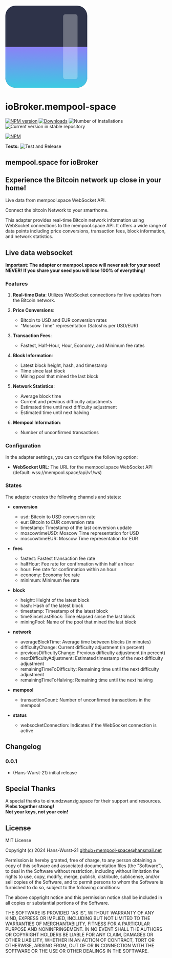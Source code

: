 <!--
    strg+k dann v
    Öffnet live Darstellung
-->

![Logo](admin/mempool-space.png)

# ioBroker.mempool-space

[![NPM version](https://img.shields.io/npm/v/iobroker.mempool-space.svg)](https://www.npmjs.com/package/iobroker.mempool-space)
[![Downloads](https://img.shields.io/npm/dm/iobroker.mempool-space.svg)](https://www.npmjs.com/package/iobroker.mempool-space)
![Number of Installations](https://iobroker.live/badges/mempool-space-installed.svg)
![Current version in stable repository](https://iobroker.live/badges/mempool-space-stable.svg)

[![NPM](https://nodei.co/npm/iobroker.mempool-space.png?downloads=true)](https://nodei.co/npm/iobroker.mempool-space/)

**Tests:** ![Test and Release](https://github.com/Hans-Wurst-21/ioBroker.mempool-space/workflows/Test%20and%20Release/badge.svg)

## mempool.space for ioBroker

## Experience the Bitcoin network up close in your home!

Live data from mempool.space WebSocket API.

Connect the bitcoin Network to your smarthome.

This adapter provides real-time Bitcoin network information using WebSocket connections to the mempool.space API. It offers a wide range of data points including price conversions, transaction fees, block information, and network statistics.

## Live data websocket

**Important: The adapter or mempool.space will never ask for your seed!**
**NEVER!**
**If you share your seed you will lose 100% of everything!**

### Features

1. **Real-time Data**: Utilizes WebSocket connections for live updates from the Bitcoin network.

2. **Price Conversions**:

    - Bitcoin to USD and EUR conversion rates
    - "Moscow Time" representation (Satoshis per USD/EUR)

3. **Transaction Fees**:

    - Fastest, Half-Hour, Hour, Economy, and Minimum fee rates

4. **Block Information**:

    - Latest block height, hash, and timestamp
    - Time since last block
    - Mining pool that mined the last block

5. **Network Statistics**:

    - Average block time
    - Current and previous difficulty adjustments
    - Estimated time until next difficulty adjustment
    - Estimated time until next halving

6. **Mempool Information**:
    - Number of unconfirmed transactions

### Configuration

In the adapter settings, you can configure the following option:

-   **WebSocket URL**: The URL for the mempool.space WebSocket API (default: wss://mempool.space/api/v1/ws)

### States

The adapter creates the following channels and states:

-   **conversion**

    -   usd: Bitcoin to USD conversion rate
    -   eur: Bitcoin to EUR conversion rate
    -   timestamp: Timestamp of the last conversion update
    -   moscowtimeUSD: Moscow Time representation for USD
    -   moscowtimeEUR: Moscow Time representation for EUR

-   **fees**

    -   fastest: Fastest transaction fee rate
    -   halfHour: Fee rate for confirmation within half an hour
    -   hour: Fee rate for confirmation within an hour
    -   economy: Economy fee rate
    -   minimum: Minimum fee rate

-   **block**

    -   height: Height of the latest block
    -   hash: Hash of the latest block
    -   timestamp: Timestamp of the latest block
    -   timeSinceLastBlock: Time elapsed since the last block
    -   miningPool: Name of the pool that mined the last block

-   **network**

    -   averageBlockTime: Average time between blocks (in minutes)
    -   difficultyChange: Current difficulty adjustment (in percent)
    -   previousDifficultyChange: Previous difficulty adjustment (in percent)
    -   nextDifficultyAdjustment: Estimated timestamp of the next difficulty adjustment
    -   remainingTimeToDifficulty: Remaining time until the next difficulty adjustment
    -   remainingTimeToHalving: Remaining time until the next halving

-   **mempool**

    -   transactionCount: Number of unconfirmed transactions in the mempool

-   **status**
    -   websocketConnection: Indicates if the WebSocket connection is active

## Changelog

### 0.0.1

-   (Hans-Wurst-21) initial release

## Special Thanks

A special thanks to einundzwanzig.space for their support and resources.
**Plebs together strong!**  
**Not your keys, not your coin!**

## License

MIT License

Copyright (c) 2024 Hans-Wurst-21 <github+mempool-space@hansmail.net>

Permission is hereby granted, free of charge, to any person obtaining a copy
of this software and associated documentation files (the "Software"), to deal
in the Software without restriction, including without limitation the rights
to use, copy, modify, merge, publish, distribute, sublicense, and/or sell
copies of the Software, and to permit persons to whom the Software is
furnished to do so, subject to the following conditions:

The above copyright notice and this permission notice shall be included in all
copies or substantial portions of the Software.

THE SOFTWARE IS PROVIDED "AS IS", WITHOUT WARRANTY OF ANY KIND, EXPRESS OR
IMPLIED, INCLUDING BUT NOT LIMITED TO THE WARRANTIES OF MERCHANTABILITY,
FITNESS FOR A PARTICULAR PURPOSE AND NONINFRINGEMENT. IN NO EVENT SHALL THE
AUTHORS OR COPYRIGHT HOLDERS BE LIABLE FOR ANY CLAIM, DAMAGES OR OTHER
LIABILITY, WHETHER IN AN ACTION OF CONTRACT, TORT OR OTHERWISE, ARISING FROM,
OUT OF OR IN CONNECTION WITH THE SOFTWARE OR THE USE OR OTHER DEALINGS IN THE
SOFTWARE.
